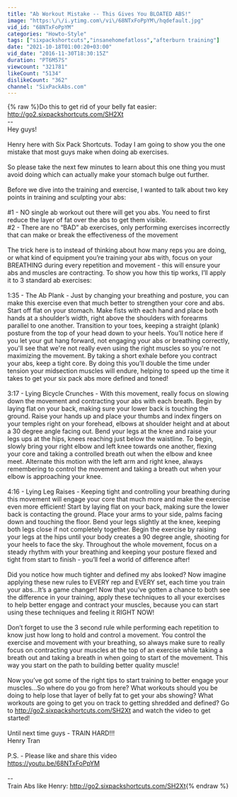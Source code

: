 ```yaml
---
title: "Ab Workout Mistake -- This Gives You BLOATED ABS!"
image: "https:\/\/i.ytimg.com\/vi\/68NTxFoPpYM\/hqdefault.jpg"
vid_id: "68NTxFoPpYM"
categories: "Howto-Style"
tags: ["sixpackshortcuts","insanehomefatloss","afterburn training"]
date: "2021-10-18T01:00:20+03:00"
vid_date: "2016-11-30T18:30:15Z"
duration: "PT6M57S"
viewcount: "321781"
likeCount: "5134"
dislikeCount: "362"
channel: "SixPackAbs.com"
---
```

{% raw %}Do this to get rid of your belly fat easier: <a rel="nofollow" target="blank" href="http://go2.sixpackshortcuts.com/SH2Xt">http://go2.sixpackshortcuts.com/SH2Xt</a><br />--<br />Hey guys!<br /><br />Henry here with Six Pack Shortcuts. Today I am going to show you the one mistake that most guys make when doing ab exercises.<br /><br />So please take the next few minutes to learn about this one thing you must avoid doing which can actually make your stomach bulge out further.<br /><br />Before we dive into the training and exercise, I wanted to talk about two key points in training and sculpting your abs:<br /><br />#1 - NO single ab workout out there will get you abs. You need to first reduce the layer of fat over the abs to get them visible.<br />#2 - There are no “BAD” ab exercises, only performing exercises incorrectly that can make or break the effectiveness of the movement<br /><br />The trick here is to instead of thinking about how many reps you are doing, or what kind of equipment you’re training your abs with, focus on your BREATHING during every repetition and movement - this will ensure your abs and muscles are contracting. To show you how this tip works, I’ll apply it to 3 standard ab exercises:<br /><br />1:35 - The Ab Plank - Just by changing your breathing and posture, you can make this exercise even that much better to strengthen your core and abs. Start off flat on your stomach. Make fists with each hand and place both hands at a shoulder’s width, right above the shoulders with forearms parallel to one another. Transition to your toes, keeping a straight (plank) posture from the top of your head down to your heels. You’ll notice here if you let your gut hang forward, not engaging your abs or breathing correctly, you'll see that we're not really even using the right muscles so you're not maximizing the movement. By taking a short exhale before you contract your abs, keep a tight core. By doing this you’ll double the time under tension your midsection muscles will endure, helping to speed up the time it takes to get your six pack abs more defined and toned!<br /><br />3:17 - Lying Bicycle Crunches - With this movement, really focus on slowing down the movement and contracting your abs with each breath. Begin by laying flat on your back, making sure your lower back is touching the ground. Raise your hands up and place your thumbs and index fingers on your temples right on your forehead, elbows at shoulder height and at about a 30 degree angle facing out. Bend your legs at the knee and raise your legs ups at the hips, knees reaching just below the waistline. To begin, slowly bring your right elbow and left knee towards one another, flexing your core and taking a controlled breath out when the elbow and knee meet. Alternate this motion with the left arm and right knee, always remembering to control the movement and taking a breath out when your elbow is approaching your knee.<br /><br />4:16 - Lying Leg Raises - Keeping tight and controlling your breathing during this movement will engage your core that much more and make the exercise even more efficient! Start by laying flat on your back, making sure the lower back is contacting the ground. Place your arms to your side, palms facing down and touching the floor. Bend your legs slightly at the knee, keeping both legs close if not completely together. Begin the exercise by raising your legs at the hips until your body creates a 90 degree angle, shooting for your heels to face the sky. Throughout the whole movement, focus on a steady rhythm with your breathing and keeping your posture flexed and tight from start to finish - you’ll feel a world of difference after!<br /><br />Did you notice how much tighter and defined my abs looked? Now imagine applying these new rules to EVERY rep and EVERY set, each time you train your abs…It’s a game changer! Now that you’ve gotten a chance to both see the difference in your training, apply these techniques to all your exercises to help better engage and contract your muscles, because you can start using these techniques and feeling it RIGHT NOW!<br /><br />Don’t forget to use the 3 second rule while performing each repetition to know just how long to hold and control a movement. You control the exercise and movement with your breathing, so always make sure to really focus on contracting your muscles at the top of an exercise while taking a breath out and taking a breath in when going to start of the movement. This way you start on the path to building better quality muscle! <br /><br />Now you’ve got some of the right tips to start training to better engage your muscles...So where do you go from here? What workouts should you be doing to help lose that layer of belly fat to get your abs showing? What workouts are going to get you on track to getting shredded and defined? Go to <a rel="nofollow" target="blank" href="http://go2.sixpackshortcuts.com/SH2Xt">http://go2.sixpackshortcuts.com/SH2Xt</a> and watch the video to get started!<br /><br />Until next time guys - TRAIN HARD!!!<br />Henry Tran<br /><br />P.S. - Please like and share this video<br /><a rel="nofollow" target="blank" href="https://youtu.be/68NTxFoPpYM">https://youtu.be/68NTxFoPpYM</a> <br /><br />--<br />Train Abs like Henry: <a rel="nofollow" target="blank" href="http://go2.sixpackshortcuts.com/SH2Xt">http://go2.sixpackshortcuts.com/SH2Xt</a>{% endraw %}
